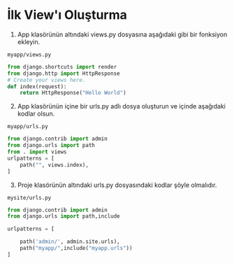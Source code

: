 # İlk View'ı Oluşturma
1) App klasörünün altındaki views.py dosyasına aşağıdaki gibi bir fonksiyon ekleyin.

`myapp/views.py`
```python
from django.shortcuts import render
from django.http import HttpResponse
# Create your views here.
def index(request):
    return HttpResponse("Hello World")
```
2) App klasörünün içine bir urls.py adlı dosya oluşturun ve içinde aşağıdaki kodlar olsun.
 
`myapp/urls.py`
```python
from django.contrib import admin
from django.urls import path
from . import views
urlpatterns = [
    path("", views.index),
]
```
3) Proje klasörünün altındaki urls.py dosyasındaki kodlar şöyle olmalıdır.

`mysite/urls.py`
```python
from django.contrib import admin
from django.urls import path,include

urlpatterns = [

    path('admin/', admin.site.urls),
    path("myapp/",include("myapp.urls"))
]

```
 
